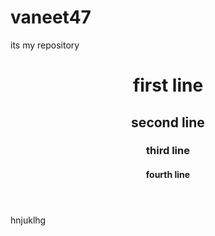 # vaneet47
its my repository
<html>
  <head>
    <title>computer</title>
  </head>
  <body>
    <header>
      <h1> first line</h1>
      <h2>second line</h2>
      <h3> third line </h3>
      <h4>fourth line</h4>
       </header>
       <p>hnjuklhg</p>
  </body>
</html>

